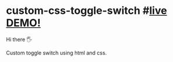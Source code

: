 # custom-css-toggle-switch  #[live DEMO!](https://bekdevuz.github.io/custom-css-toggle-switch/index.html)

Hi there  :raised_hand_with_fingers_splayed:

Custom toggle switch using html and css.
